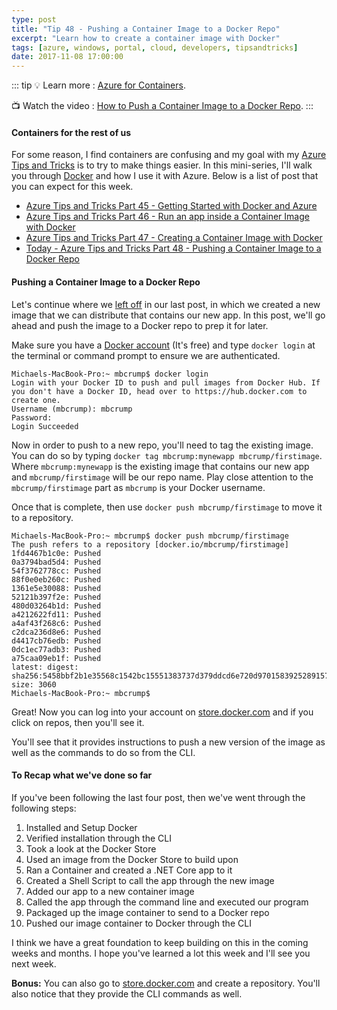 ```yaml
---
type: post
title: "Tip 48 - Pushing a Container Image to a Docker Repo"
excerpt: "Learn how to create a container image with Docker"
tags: [azure, windows, portal, cloud, developers, tipsandtricks]
date: 2017-11-08 17:00:00
---
```


::: tip
:bulb: Learn more : [Azure for Containers](https://docs.microsoft.com/azure/containers/?WT.mc_id=docs-azuredevtips-micrum). 

:tv: Watch the video : [How to Push a Container Image to a Docker Repo](https://youtu.be/r_tGl4zF1ZQ?WT.mc_id=youtube-azuredevtips-micrum).
:::

#### Containers for the rest of us

For some reason, I find containers are confusing and my goal with my [Azure Tips and Tricks](https://michaelcrump.net/azure-tips-and-tricks-complete-list/) is to try to make things easier. In this mini-series, I'll walk you through [Docker](https://www.docker.com) and how I use it with Azure. Below is a list of post that you can expect for this week. 

* [Azure Tips and Tricks Part 45 - Getting Started with Docker and Azure](https://microsoft.github.io/AzureTipsAndTricks/blog/tip45.html?WT.mc_id=github-azuredevtips-micrum)
* [Azure Tips and Tricks Part 46 - Run an app inside a Container Image with Docker](https://microsoft.github.io/AzureTipsAndTricks/blog/tip46.html?WT.mc_id=github-azuredevtips-micrum)
* [Azure Tips and Tricks Part 47 - Creating a Container Image with Docker](https://microsoft.github.io/AzureTipsAndTricks/blog/tip47.html?WT.mc_id=github-azuredevtips-micrum)
* [Today - Azure Tips and Tricks Part 48 - Pushing a Container Image to a Docker Repo](https://microsoft.github.io/AzureTipsAndTricks/blog/tip48.html?WT.mc_id=github-azuredevtips-micrum)

#### Pushing a Container Image to a Docker Repo

Let's continue where we [left off](https://microsoft.github.io/AzureTipsAndTricks/blog/tip47.html?WT.mc_id=github-azuredevtips-micrum) in our last post, in which we created a new image that we can distribute that contains our new app. In this post, we'll go ahead and push the image to a Docker repo to prep it for later. 

Make sure you have a [Docker account](http://www.docker.com) (It's free) and type `docker login` at the terminal or command prompt to ensure we are authenticated. 

```text
Michaels-MacBook-Pro:~ mbcrump$ docker login
Login with your Docker ID to push and pull images from Docker Hub. If you don't have a Docker ID, head over to https://hub.docker.com to create one.
Username (mbcrump): mbcrump
Password: 
Login Succeeded
```

Now in order to push to a new repo, you'll need to tag the existing image. You can do so by typing `docker tag mbcrump:mynewapp mbcrump/firstimage`. Where `mbcrump:mynewapp` is the existing image that contains our new app and `mbcrump/firstimage` will be our repo name. Play close attention to the `mbcrump/firstimage` part as `mbcrump` is your Docker username.

Once that is complete, then use `docker push mbcrump/firstimage` to move it to a repository. 

```text
Michaels-MacBook-Pro:~ mbcrump$ docker push mbcrump/firstimage
The push refers to a repository [docker.io/mbcrump/firstimage]
1fd4467b1c0e: Pushed 
0a3794bad5d4: Pushed 
54f3762778cc: Pushed 
88f0e0eb260c: Pushed 
1361e5e30088: Pushed 
52121b397f2e: Pushed 
480d03264b1d: Pushed 
a4212622fd11: Pushed 
a4af43f268c6: Pushed 
c2dca236d8e6: Pushed 
d4417cb76edb: Pushed 
0dc1ec77adb3: Pushed 
a75caa09eb1f: Pushed 
latest: digest: sha256:5458bbf2b1e35568c1542bc15551383737d379ddcd6e720d9701583925289157 size: 3060
Michaels-MacBook-Pro:~ mbcrump$ 
```

Great! Now you can log into your account on [store.docker.com](http://store.docker.com) and if you click on repos, then you'll see it. 
<img :src="$withBase('/files/dockerazure10.png')">

You'll see that it provides instructions to push a new version of the image as well as the commands to do so from the CLI. 

#### To Recap what we've done so far

If you've been following the last four post, then we've went through the following steps: 

1. Installed and Setup Docker 
2. Verified installation through the CLI
3. Took a look at the Docker Store
4. Used an image from the Docker Store to build upon
5. Ran a Container and created a .NET Core app to it
6. Created a Shell Script to call the app through the new image
7. Added our app to a new container image
8. Called the app through the command line and executed our program
9. Packaged up the image container to send to a Docker repo
10. Pushed our image container to Docker through the CLI

I think we have a great foundation to keep building on this in the coming weeks and months. I hope you've learned a lot this week and I'll see you next week. 

**Bonus:** You can also go to [store.docker.com](http://store.docker.com) and create a repository. You'll also notice that they provide the CLI commands as well. 
